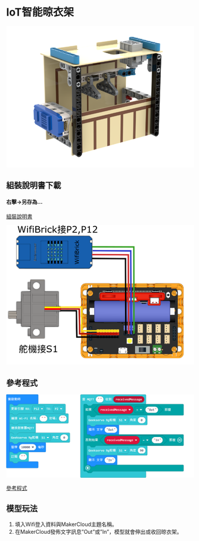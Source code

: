 # IoT智能晾衣架

![](./images/hanger.png)

## 組裝說明書下載

#### 右擊->另存為...

[組裝說明書](./images/hanger.pdf)

![](./images/lock_wire.png)

## 參考程式

![](./images/hanger_code.png)

[參考程式](https://makecode.microbit.org/_2taeR6c9f2FY)

## 模型玩法

1. 填入Wifi登入資料與MakerCloud主題名稱。
2. 在MakerCloud發佈文字訊息”Out”或”In”，模型就會伸出或收回晾衣架。